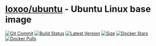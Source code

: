 [hub]: https://hub.docker.com/r/loxoo/ubuntu
[git]: https://github.com/triptixx/ubuntu/tree/main
[actions]: https://github.com/triptixx/ubuntu/actions/workflows/main.yml

# [loxoo/ubuntu][hub] - Ubuntu Linux base image
[![Git Commit](https://img.shields.io/github/last-commit/triptixx/ubuntu/main)][git]
[![Build Status](https://github.com/triptixx/ubuntu/actions/workflows/main.yml/badge.svg?branch=main)][actions]
[![Latest Version](https://img.shields.io/docker/v/loxoo/ubuntu/latest)][hub]
[![Size](https://img.shields.io/docker/image-size/loxoo/ubuntu/latest)][hub]
[![Docker Stars](https://img.shields.io/docker/stars/loxoo/ubuntu.svg)][hub]
[![Docker Pulls](https://img.shields.io/docker/pulls/loxoo/ubuntu.svg)][hub]
